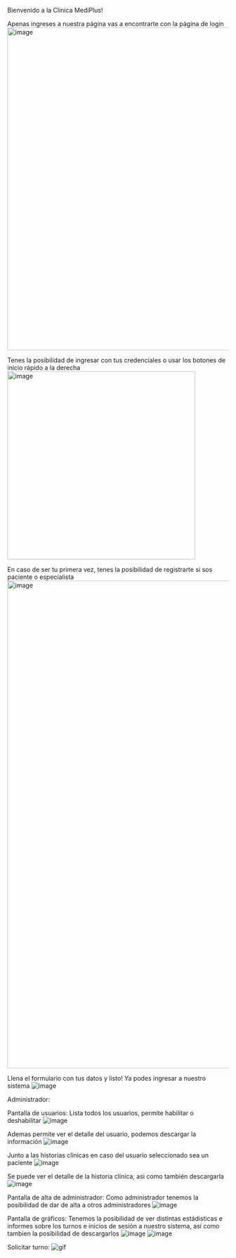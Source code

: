 Bienvenido a la Clinica MediPlus!

Apenas ingreses a nuestra página vas a encontrarte con la página de login
<img width="734" alt="image" src="https://user-images.githubusercontent.com/51470271/172953951-3b376fa5-95dc-403d-a948-06311ebef08b.png">

Tenes la posibilidad de ingresar con tus credenciales o usar los botones de inicio rápido a la derecha
<img width="428" alt="image" src="https://user-images.githubusercontent.com/51470271/172954087-e6b38c99-73fd-45ba-bf54-f442ecf1ca1b.png">

En caso de ser tu primera vez, tenes la posibilidad de registrarte si sos paciente o especialista
<img width="1109" alt="image" src="https://user-images.githubusercontent.com/51470271/172954167-e6d893b6-7958-43c4-871f-c2cfe06747af.png">

Llena el formulario con tus datos y listo! Ya podes ingresar a nuestro sistema
![image](https://user-images.githubusercontent.com/51470271/172954262-d0a836ed-eb2a-4a8e-b3e1-a5e790a1d5db.png)


Administrador:

Pantalla de usuarios: Lista todos los usuarios, permite habilitar o deshabilitar
![image](https://user-images.githubusercontent.com/51470271/176793285-0461cd8a-c4b4-4140-b64d-b61fe80d499c.png)

Ademas permite ver el detalle del usuario, podemos descargar la información
![image](https://user-images.githubusercontent.com/51470271/176793390-293180c6-56d9-4384-a20d-9cc1680e3827.png)

Junto a las historias clínicas en caso del usuario seleccionado sea un paciente
![image](https://user-images.githubusercontent.com/51470271/176793448-d7e92de4-86a4-4c4f-82b1-309a13a3449e.png)

Se puede ver el detalle de la historia clínica, asi como también descargarla
![image](https://user-images.githubusercontent.com/51470271/176793532-1343ab1e-d4c0-44e4-8a5c-3d26283a7f2c.png)

Pantalla de alta de administrador: Como administrador tenemos la posibilidad de dar de alta a otros administradores
![image](https://user-images.githubusercontent.com/51470271/176793603-7a9a5772-57e3-41f5-8e03-ecb02759b67e.png)

Pantalla de gráficos: Tenemos la posibilidad de ver distintas estádisticas e informes sobre los turnos e inicios de sesión a nuestro sistema, así como tambien la posibilidad de descargarlos
![image](https://user-images.githubusercontent.com/51470271/176793685-7de17c38-3a21-4a81-9be7-5e631d6c3d9c.png)
![image](https://user-images.githubusercontent.com/51470271/176793722-4aa450bb-8d28-4cb8-9952-cfac80e24449.png)

Solicitar turno:
![gif](https://user-images.githubusercontent.com/51470271/176794202-f4d657a7-a422-4fec-9e44-9872cb7bbfe8.gif)


